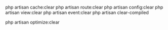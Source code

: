 
php artisan cache:clear
php artisan route:clear
php artisan config:clear
php artisan view:clear
php artisan event:clear
php artisan clear-compiled

php artisan optimize:clear
